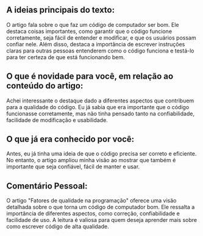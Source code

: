 ## A ideias principais do texto:
O artigo fala sobre o que faz um código de computador ser bom. Ele destaca coisas importantes, como garantir que o código funcione corretamente, seja fácil de entender e modificar, e que os usuários possam confiar nele. Além disso, destaca a importância de escrever instruções claras para outras pessoas entenderem como o código funciona e testá-lo para ter certeza de que está funcionando bem.

## O que é novidade para você, em relação ao conteúdo do artigo:
Achei interessante o destaque dado a diferentes aspectos que contribuem para a qualidade do código. Eu já sabia que era importante que o código funcionasse corretamente, mas não tinha pensado tanto na confiabilidade, facilidade de modificação e usabilidade.

## O que já era conhecido por você:
Antes, eu já tinha uma ideia de que o código precisa ser correto e eficiente. No entanto, o artigo ampliou minha visão ao mostrar que também é importante que seja confiável, fácil de manter e usar.

## Comentário Pessoal:
O artigo "Fatores de qualidade na programação" oferece uma visão detalhada sobre o que torna um código de computador bom. Ele ressalta a importância de diferentes aspectos, como correção, confiabilidade e facilidade de uso. A leitura é valiosa para quem deseja aprender mais sobre como escrever código de alta qualidade.
